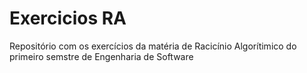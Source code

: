 # Exercicios RA
Repositório com os exercícios da matéria de Racicínio Algorítimico do primeiro semstre de Engenharia de Software

